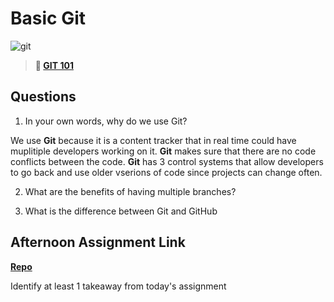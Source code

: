 # Basic Git

![git](https://git-scm.com/images/branching-illustration@2x.png)

> **📖 [GIT 101](https://codeworksacademy.com/fs-student-guide/resources/wk1/01-GIT)**

## Questions

1. In your own words, why do we use Git?

We use **Git** because it is a content tracker that in real time could have muplitiple developers working on it.  **Git** makes sure that there are no code conflicts between the code.  **Git** has 3 control systems that allow developers to go back and use older vserions of code since projects can change often. 

2. What are the benefits of having multiple branches?



3. What is the difference between Git and GitHub


## Afternoon Assignment Link

**[Repo](https://github.com/tberry019/<ASSIGNMENT_REPO>)**

Identify at least 1 takeaway from today's assignment
